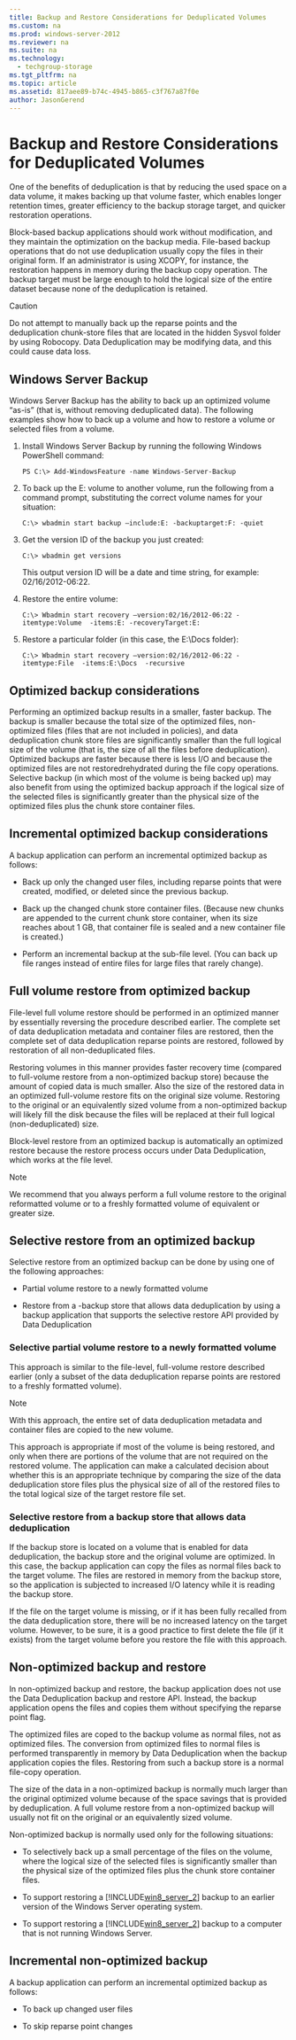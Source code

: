 ```yaml
---
title: Backup and Restore Considerations for Deduplicated Volumes
ms.custom: na
ms.prod: windows-server-2012
ms.reviewer: na
ms.suite: na
ms.technology: 
  - techgroup-storage
ms.tgt_pltfrm: na
ms.topic: article
ms.assetid: 817aee89-b74c-4945-b865-c3f767a87f0e
author: JasonGerend
---
```

# Backup and Restore Considerations for Deduplicated Volumes
One of the benefits of deduplication is that by reducing the used space on a data volume, it makes backing up that volume faster, which enables longer retention times, greater efficiency to the backup storage target, and quicker restoration operations.  
  
Block\-based backup applications should work without modification, and they maintain the optimization on the backup media. File\-based backup operations that do not use deduplication usually copy the files in their original form. If an administrator is using XCOPY, for instance, the restoration happens in memory during the backup copy operation. The backup target must be large enough to hold the logical size of the entire dataset because none of the deduplication is retained.  
  
> [!CAUTION]  
> Do not attempt to manually back up  the reparse points and the deduplication chunk\-store files that are located in the hidden Sysvol folder by using Robocopy. Data Deduplication may be modifying data, and this could cause data loss.  
  
## <a name="BKMK_OVER"></a>Windows Server Backup  
Windows Server Backup has the ability to back up an optimized volume “as\-is” \(that is, without removing deduplicated data\). The following examples show how to back up a volume and how to restore a volume or selected files from a volume.  
  
1.  Install Windows Server Backup by running the following Windows PowerShell command:  
  
    ```  
    PS C:\> Add-WindowsFeature -name Windows-Server-Backup  
    ```  
  
2.  To back up the E: volume to another volume, run the following from a command prompt, substituting the correct volume names for your situation:  
  
    ```  
    C:\> wbadmin start backup –include:E: -backuptarget:F: -quiet  
    ```  
  
3.  Get the version ID of the backup you just created:  
  
    ```  
    C:\> wbadmin get versions  
    ```  
  
    This output version ID will be a date and time string, for example: 02\/16\/2012\-06:22.  
  
4.  Restore the entire volume:  
  
    ```  
    C:\> Wbadmin start recovery –version:02/16/2012-06:22 -itemtype:Volume  -items:E: -recoveryTarget:E:  
    ```  
  
5.  Restore a particular folder \(in this case, the E:\\Docs folder\):  
  
    ```  
    C:\> Wbadmin start recovery –version:02/16/2012-06:22 -itemtype:File  -items:E:\Docs  -recursive  
    ```  
  
## Optimized backup considerations  
Performing an optimized backup results in a smaller, faster backup. The backup is smaller because the total size of the optimized files, non\-optimized files \(files that are not included in policies\), and data deduplication chunk store files are significantly smaller than the full logical size of the volume \(that is, the size of all the files before deduplication\). Optimized backups are faster because there is less I\/O and because the optimized files are not restoredrehydrated during the file copy operations. Selective backup \(in which most of the volume is being backed up\) may also benefit from using the optimized backup approach if the logical size of the selected files is significantly greater than the physical size of the optimized files plus the chunk store container files.  
  
## Incremental optimized backup considerations  
A backup application can perform an incremental optimized backup as follows:  
  
-   Back up only the changed user files, including reparse points that were created, modified, or deleted since the previous backup.  
  
-   Back up the changed chunk store container files. \(Because new chunks are appended to the current chunk store container, when its size reaches about 1 GB, that container file is sealed and a new container file is created.\)  
  
-   Perform an incremental backup at the sub\-file level. \(You can back up file ranges instead of entire files for large files that rarely change\).  
  
## Full volume restore from optimized backup  
File\-level full volume restore should be performed in an optimized manner by essentially reversing the procedure described earlier. The complete set of data deduplication metadata and container files are restored, then the complete set of data deduplication reparse points are restored, followed by restoration of all non\-deduplicated files.  
  
Restoring volumes in this manner provides faster recovery time \(compared to full\-volume restore from a non\-optimized backup store\) because the amount of copied data is much smaller. Also the size of the restored data in an optimized full\-volume restore fits on the original size volume. Restoring to the original or an equivalently sized volume from a non\-optimized backup will likely fill the disk because the files will be replaced at their full logical \(non\-deduplicated\) size.  
  
Block\-level restore from an optimized backup is automatically an optimized restore because the restore process occurs under Data Deduplication, which works at the file level.  
  
> [!NOTE]  
> We recommend that you always perform a full volume restore to the original reformatted volume or to a freshly formatted volume of equivalent or greater size.  
  
## Selective restore from an optimized backup  
Selective restore from an optimized backup can be done by using one of the following approaches:  
  
-   Partial volume restore to a newly formatted volume  
  
-   Restore from a \-backup store that allows data deduplication by using a backup application that supports the selective restore API provided by Data Deduplication  
  
### Selective partial volume restore to a newly formatted volume  
This approach is similar to the file\-level, full\-volume restore described earlier \(only a subset of the data deduplication reparse points are restored to a freshly formatted volume\).  
  
> [!NOTE]  
> With this approach, the entire set of data deduplication metadata and container files are copied to the new volume.  
  
This approach is appropriate if most of the volume is being restored, and only when there are portions of the volume that are not required on the restored volume. The application can make a calculated decision about whether this is an appropriate technique by comparing the size of the data deduplication store files plus the physical size of all of the restored files to the total logical size of the target restore file set.  
  
### Selective restore from a backup store that allows data deduplication  
If the backup store is located on a volume that is enabled for data deduplication, the backup store and the original volume are optimized. In this case, the backup application can copy the files as normal files back to the target volume. The files are restored in memory from the backup store, so the application is subjected to increased I\/O latency while it is reading the backup store.  
  
If the file on the target volume is missing, or if it has been fully recalled from the data deduplication store, there will be no increased latency on the target volume. However, to be sure, it is a good practice to first delete the file \(if it exists\) from the target volume before you restore the file with this approach.  
  
## Non\-optimized backup and restore  
In non\-optimized backup and restore, the backup application does not use the Data Deduplication backup and restore API. Instead, the backup application opens the files and copies them without specifying the reparse point flag.  
  
The optimized files are coped to the backup volume as normal files, not as optimized files. The conversion from optimized files to normal files is performed transparently in memory by Data Deduplication when the backup application copies the files. Restoring from such a backup store is a normal file\-copy operation.  
  
The size of the data in a non\-optimized backup is normally much larger than the original optimized volume because of the space savings that is provided by deduplication. A full volume restore from a non\-optimized backup will usually not fit on the original or an equivalently sized volume.  
  
Non\-optimized backup is normally used only for the following situations:  
  
-   To selectively back up a small percentage of the files on the volume, where the logical size of the selected files is significantly smaller than the physical size of the optimized files plus the chunk store container files.  
  
-   To support restoring a [!INCLUDE[win8_server_2](includes/win8_server_2_md.md)] backup to an earlier version of the Windows Server operating system.  
  
-   To support restoring a [!INCLUDE[win8_server_2](includes/win8_server_2_md.md)] backup to a computer that is not running Windows Server.  
  
## Incremental non\-optimized backup  
A backup application can perform an incremental optimized backup as follows:  
  
-   To back up changed user files  
  
-   To skip reparse point changes  
  

